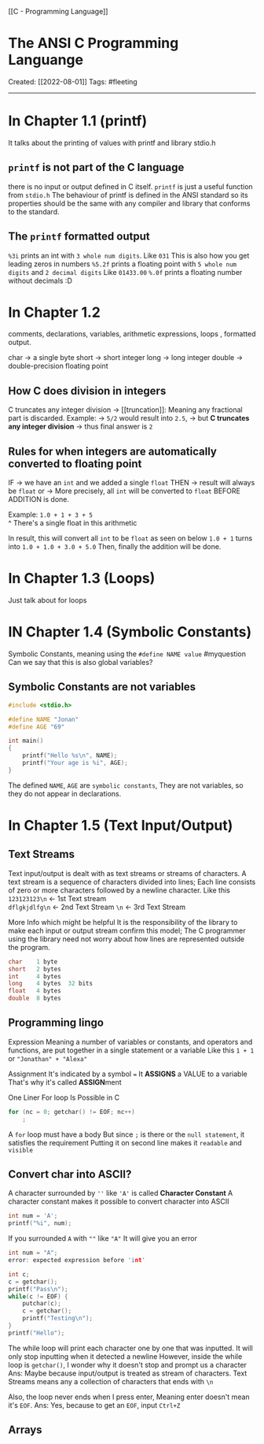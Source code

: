 [[C - Programming Language]]

# The ANSI C Programming Languange
Created:  [[2022-08-01]]
Tags: #fleeting 

---
# In Chapter 1.1  (printf)
It talks about the printing of values with printf and library stdio.h


## `printf` is not part of the C language
there is no input or output defined in C itself. 
`printf` is just a useful function from `stdio.h` 
The behaviour of printf is defined in the ANSI standard so its properties should be the same with any compiler and library that conforms to the standard.



## The `printf` formatted output 
`%3i` prints an int with `3 whole num digits`. 
    Like `031`
    This is also how you get leading zeros in numbers
`%5.2f` prints a floating point with `5 whole num digits` and `2 decimal digits`
    Like `01433.00`
`%.0f` prints a floating number without decimals :D

# In Chapter 1.2
comments, declarations, variables, 
arithmetic expressions, loops , formatted output.

char -> a single byte
short -> short integer
long -> long integer
double -> double-precision floating point

## How C does division in integers
C truncates any integer division -> [[truncation]]: 
Meaning any fractional part is discarded.
Example:
-> `5/2` would result into `2.5`, 
-> but **C truncates any integer division** 
-> thus final answer is `2`




    

## Rules for when integers are automatically converted to floating point
IF -> we have an `int` and we added a single `float`
THEN -> result will always be `float` or 
-> More precisely, 
    all `int` will be converted to `float` BEFORE ADDITION is done.

Example:
`1.0 + 1 + 3 + 5`  
^ There's a single float in this arithmetic

In result, this will convert all `int` to be `float` as seen on below
`1.0 + 1` turns into  `1.0 + 1.0 + 3.0 + 5.0`
Then, finally the addition will be done.


# In Chapter 1.3 (Loops)
Just talk about for loops

# IN Chapter 1.4 (Symbolic Constants)
Symbolic Constants, meaning using the  `#define NAME value`
#myquestion Can we say that this is also global variables?

## Symbolic Constants are not variables
```C
#include <stdio.h>

#define NAME "Jonan"
#define AGE "69"

int main()
{
	printf("Hello %s\n", NAME);
    printf("Your age is %i", AGE);
}
```

The defined `NAME`, `AGE` are `symbolic constants`, 
They are not variables, so they do not appear in declarations. 

# In Chapter 1.5 (Text Input/Output)

## Text Streams
Text input/output is dealt with as text streams or streams of characters. 
    A text stream is a sequence of characters divided into lines; 
    Each line consists of zero or more characters followed by a newline character.
    Like this
    `123123123\n`   <- 1st Text stream  
    `dflgkjdlfg\n` <- 2nd Text Stream
    `\n`                      <- 3rd Text Stream

More Info which might be helpful
It is the responsibility of the library to make each input or output stream confirm this model; The C programmer using the library need not worry about how lines are represented outside the program.

```C
char	1 byte
short	2 bytes
int	    4 bytes
long	4 bytes  32 bits
float	4 bytes  
double	8 bytes
```

## Programming lingo 
Expression
    Meaning a number of variables or constants, and operators and functions, 
    are put together in a single statement or a variable
    Like this `1 + 1` or `"Jonathan" + "Alexa"`

Assignment
    It's indicated by a symbol `=`
    It **ASSIGNS** a VALUE to a variable
    That's why it's called **ASSIGN**ment


One Liner For loop Is Possible in C
```C
for (nc = 0; getchar() != EOF; nc++)
    ;
```
A `for` loop must have a body
But since `;` is there or the `null statement`, it satisfies the requirement
Putting it on second line makes it `readable` and `visible`


## Convert char into ASCII?
A character surrounded by `''` like `'A'` is called **Character Constant** 
A character constant makes it possible to convert character into ASCII
```C
int num = 'A';
printf("%i", num);
```

If you surrounded `A` with `""` like `"A"`
It will give you an error
```C
int num = "A";
error: expected expression before 'int'
```



```C
int c;
c = getchar();
printf("Pass\n");
while(c != EOF) {
    putchar(c);
    c = getchar();
    printf("Testing\n");
}
printf("Hello");
```
The while loop will print each character one by one that was inputted. 
It will only stop inputting when it detected a newline
However, inside the while loop is `getchar()`, 
    I wonder why it doesn't stop and prompt us a character
    Ans: Maybe because input/output is treated as stream of characters. Text Streams means any a collection of characters that ends with `\n`

Also, the loop never ends when I press enter,
Meaning enter doesn't mean it's `EOF`. 
Ans: Yes, because to get an `EOF`, input `Ctrl+Z`  


## Arrays
